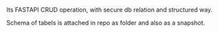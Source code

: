 Its FASTAPI CRUD operation, with secure db relation and structured way.

Schema of tabels is attached in repo as folder and also as a snapshot.
